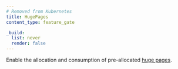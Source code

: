 ```yaml
---
# Removed from Kubernetes
title: HugePages
content_type: feature_gate

_build:
  list: never
  render: false
---
```

Enable the allocation and consumption of pre-allocated
[huge pages](/docs/tasks/manage-hugepages/scheduling-hugepages/).
